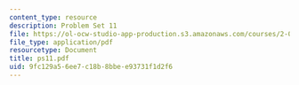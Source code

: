 ```yaml
---
content_type: resource
description: Problem Set 11
file: https://ol-ocw-studio-app-production.s3.amazonaws.com/courses/2-003j-dynamics-and-vibration-13-013j-fall-2002/9fc129a56ee7c18b8bbee93731f1d2f6_ps11.pdf
file_type: application/pdf
resourcetype: Document
title: ps11.pdf
uid: 9fc129a5-6ee7-c18b-8bbe-e93731f1d2f6
---
```


